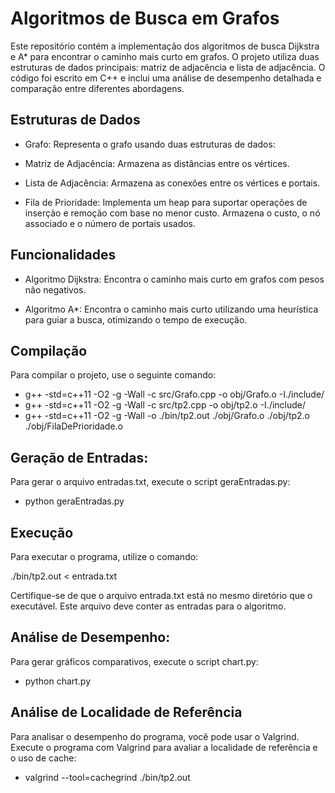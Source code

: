 # Algoritmos de Busca em Grafos

Este repositório contém a implementação dos algoritmos de busca Dijkstra e A* para encontrar o caminho mais curto em grafos. O projeto utiliza duas estruturas de dados principais: matriz de adjacência e lista de adjacência. O código foi escrito em C++ e inclui uma análise de desempenho detalhada e comparação entre diferentes abordagens.

## Estruturas de Dados

- Grafo: Representa o grafo usando duas estruturas de dados:

- Matriz de Adjacência: Armazena as distâncias entre os vértices.

- Lista de Adjacência: Armazena as conexões entre os vértices e portais.

- Fila de Prioridade: Implementa um heap para suportar operações de inserção e remoção com base no menor custo. Armazena o custo, o nó associado e o número de portais usados.

## Funcionalidades

- Algoritmo Dijkstra: Encontra o caminho mais curto em grafos com pesos não negativos.

- Algoritmo A*: Encontra o caminho mais curto utilizando uma heurística para guiar a busca, otimizando o tempo de execução.

## Compilação

Para compilar o projeto, use o seguinte comando:

- g++ -std=c++11 -O2 -g -Wall -c src/Grafo.cpp -o obj/Grafo.o -I./include/
- g++ -std=c++11 -O2 -g -Wall -c src/tp2.cpp -o obj/tp2.o -I./include/
- g++ -std=c++11 -O2 -g -Wall -o ./bin/tp2.out ./obj/Grafo.o ./obj/tp2.o ./obj/FilaDePrioridade.o

## Geração de Entradas:

Para gerar o arquivo entradas.txt, execute o script geraEntradas.py:

- python geraEntradas.py
  
## Execução

Para executar o programa, utilize o comando:

./bin/tp2.out < entrada.txt

Certifique-se de que o arquivo entrada.txt está no mesmo diretório que o executável. Este arquivo deve conter as entradas para o algoritmo.

## Análise de Desempenho: 

Para gerar gráficos comparativos, execute o script chart.py:

- python chart.py
  
## Análise de Localidade de Referência

Para analisar o desempenho do programa, você pode usar o Valgrind. Execute o programa com Valgrind para avaliar a localidade de referência e o uso de cache:

- valgrind --tool=cachegrind ./bin/tp2.out


